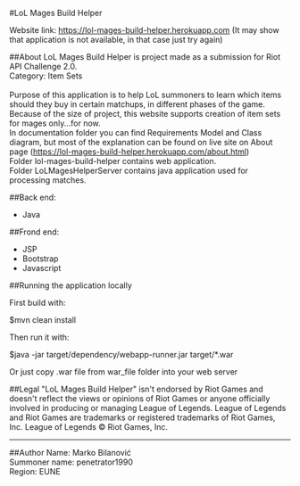 #LoL Mages Build Helper

Website link: https://lol-mages-build-helper.herokuapp.com
(It may show that application is not available, in that case just try again)

##About
LoL Mages Build Helper is project made as a submission for Riot API Challenge 2.0.</br>
Category: Item Sets</br></br>
Purpose of this application is to help LoL summoners to learn which items should they buy in certain matchups, in different phases of the game. Because of the size of project, this website supports creation of item sets for mages only...for now.</br>
In documentation folder you can find Requirements Model and Class diagram, but most of the explanation can be found on live site on About page (https://lol-mages-build-helper.herokuapp.com/about.html)</br>
Folder lol-mages-build-helper contains web application.</br>
Folder LoLMagesHelperServer contains java application used for processing matches.</br>

##Back end:
* Java

##Frond end:
* JSP
* Bootstrap
* Javascript

##Running the application locally

First build with:

$mvn clean install

Then run it with:

$java -jar target/dependency/webapp-runner.jar target/*.war

Or just copy .war file from war_file folder into your web server



##Legal
"LoL Mages Build Helper" isn't endorsed by Riot Games and doesn't reflect the views or opinions of Riot Games or anyone officially involved in producing or managing League of Legends. League of Legends and Riot Games are trademarks or registered trademarks of Riot Games, Inc. League of Legends © Riot Games, Inc.
___
##Author
Name: Marko Bilanović </br>
Summoner name: penetrator1990</br>
Region: EUNE

